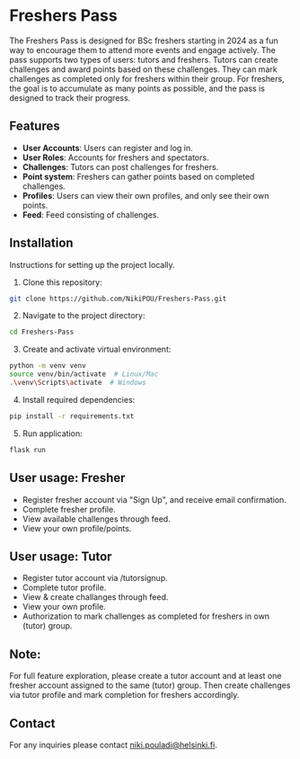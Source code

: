 # Freshers Pass
The Freshers Pass is designed for BSc freshers starting in 2024 as a fun way to encourage them to attend more events and engage actively.
The pass supports two types of users: tutors and freshers. Tutors can create challenges and award points based on these challenges. They can mark challenges as completed only for freshers within their group.
For freshers, the goal is to accumulate as many points as possible, and the pass is designed to track their progress.

## Features

- **User Accounts**: Users can register and log in.
- **User Roles**: Accounts for freshers and spectators.
- **Challenges**: Tutors can post challenges for freshers.
- **Point system**: Freshers can gather points based on completed challenges.
- **Profiles**: Users can view their own profiles, and only see their own points.
- **Feed**: Feed consisting of challenges.

## Installation
Instructions for setting up the project locally.

1. Clone this repository:
```sh
git clone https://github.com/NikiPOU/Freshers-Pass.git
```
2. Navigate to the project directory:
```sh
cd Freshers-Pass
```
3. Create and activate virtual environment:
```sh
python -m venv venv
source venv/bin/activate  # Linux/Mac
.\venv\Scripts\activate  # Windows
```
4. Install required dependencies:
```sh
pip install -r requirements.txt
```
5. Run application:
```sh
flask run
```

## User usage: Fresher
- Register fresher account via "Sign Up", and receive email confirmation.
- Complete fresher profile.
- View available challenges through feed.
- View your own profile/points.

## User usage: Tutor
- Register tutor account via /tutorsignup.
- Complete tutor profile.
- View & create challanges through feed.
- View your own profile.
- Authorization to mark challenges as completed for freshers in own (tutor) group.

## Note:
For full feature exploration, please create a tutor account and at least one fresher account assigned to the same (tutor) group. Then create challenges via tutor profile and mark completion for freshers accordingly.
  
## Contact
For any inquiries please contact niki.pouladi@helsinki.fi.
